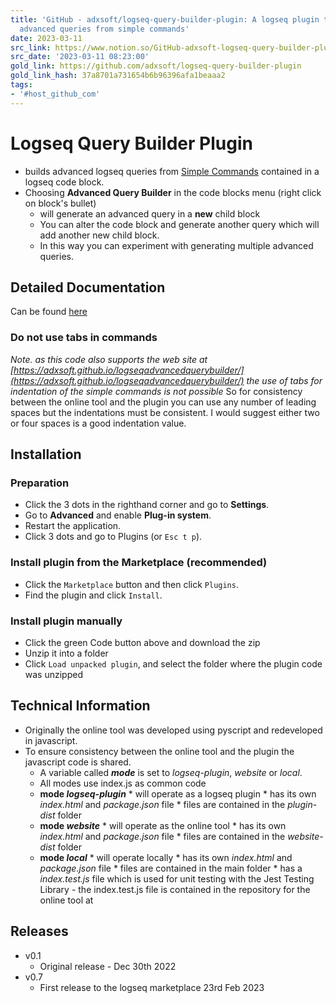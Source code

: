 ```yaml
---
title: 'GitHub - adxsoft/logseq-query-builder-plugin: A logseq plugin that generates
  advanced queries from simple commands'
date: 2023-03-11
src_link: https://www.notion.so/GitHub-adxsoft-logseq-query-builder-plugin-A-logseq-plugin-that-generates-advanced-queries-from-s-b52765993d4f4cf7a76f2d46feb553d2
src_date: '2023-03-11 08:23:00'
gold_link: https://github.com/adxsoft/logseq-query-builder-plugin
gold_link_hash: 37a8701a731654b6b96396afa1beaaa2
tags:
- '#host_github_com'
---
```



Logseq Query Builder Plugin
===========================


* builds advanced logseq queries from [Simple Commands](#simple-commands) contained in a logseq code block.
* Choosing **Advanced Query Builder** in the code blocks menu (right click on block's bullet)
	+ will generate an advanced query in a **new** child block
	+ You can alter the code block and generate another query which will add another new child block.
	+ In this way you can experiment with generating multiple advanced queries.


Detailed Documentation
----------------------


Can be found [here](https://github.com/adxsoft/docs-logseq-query-builder-plugin)


### Do not use tabs in commands


*Note. as this code also supports the web site at [https://adxsoft.github.io/logseqadvancedquerybuilder/](https://adxsoft.github.io/logseqadvancedquerybuilder/) the use of tabs for indentation of the simple commands is not possible*
So for consistency between the online tool and the plugin you can use any number of leading spaces but the indentations must be consistent. I would suggest either two or four spaces is a good indentation value.


Installation
------------


### Preparation


* Click the 3 dots in the righthand corner and go to **Settings**.
* Go to **Advanced** and enable **Plug-in system**.
* Restart the application.
* Click 3 dots and go to Plugins (or `Esc t p`).


### Install plugin from the Marketplace (recommended)


* Click the `Marketplace` button and then click `Plugins`.
* Find the plugin and click `Install`.


### Install plugin manually


* Click the green Code button above and download the zip
* Unzip it into a folder
* Click `Load unpacked plugin`, and select the folder where the plugin code was unzipped


Technical Information
---------------------


* Originally the online tool was developed using pyscript and redeveloped in javascript.
* To ensure consistency between the online tool and the plugin the javascript code is shared.
	+ A variable called ***mode*** is set to *logseq-plugin*, *website* or *local*.
	+ All modes use index.js as common code
	+ **mode *logseq-plugin***
	\* will operate as a logseq plugin
	\* has its own *index.html* and *package.json* file
	\* files are contained in the *plugin-dist* folder
	+ **mode *website***
	\* will operate as the online tool
	\* has its own *index.html* and *package.json* file
	\* files are contained in the *website-dist* folder
	+ **mode *local***
	\* will operate locally
	\* has its own *index.html* and *package.json* file
	\* files are contained in the main folder
	\* has a *index.test.js* file which is used for unit testing with the Jest Testing Library - the index.test.js file is contained in the repository for the online tool at


Releases
--------


* v0.1
	+ Original release - Dec 30th 2022
* v0.7
	+ First release to the logseq marketplace 23rd Feb 2023